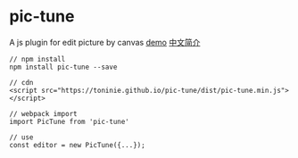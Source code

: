 # pic-tune
A js plugin for edit picture by canvas
[demo](https://toninie.github.io/pic-tune)
[中文简介](https://toninie.github.io/blog/detail/2)

```
// npm install
npm install pic-tune --save

// cdn
<script src="https://toninie.github.io/pic-tune/dist/pic-tune.min.js"></script>

// webpack import
import PicTune from 'pic-tune'

// use
const editor = new PicTune({...});
```
